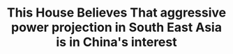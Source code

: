 ---
title: "This House Believes That aggressive power projection in South East Asia is in China's interest"
infoslide: "*e.g. making territorial claims and increased military presence in the South China Sea; diplomatic pressure; financing large infrastructure projects to exert economic pressure"
round: "Round 8"
weight: 8
videos: ['l2ystkb6HQY']
tags: ['Chine', 'IR']
layout: "motion"
categories: ["motions"]
---